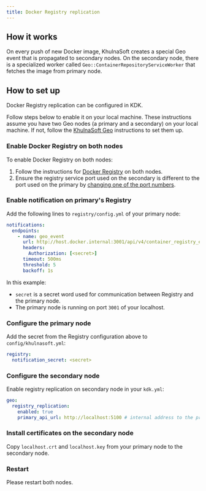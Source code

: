 ```yaml
---
title: Docker Registry replication
---
```


## How it works

On every push of new Docker image, KhulnaSoft creates a special Geo event that is
propagated to secondary nodes. On the secondary node, there is a specialized
worker called `Geo::ContainerRepositoryServiceWorker` that fetches the
image from primary node.

## How to set up

Docker Registry replication can be configured in KDK.

Follow steps below to enable it on your local machine. These instructions assume
you have two Geo nodes (a primary and a secondary) on your local machine. If not, follow the
[KhulnaSoft Geo](geo.md) instructions to set them up.

### Enable Docker Registry on both nodes

To enable Docker Registry on both nodes:

1. Follow the instructions for [Docker Registry](registry.md) on both nodes.
1. Ensure the registry service port used on the secondary is different to the port used
   on the primary by [changing one of the port numbers](registry.md).

### Enable notification on primary's Registry

Add the following lines to `registry/config.yml` of your primary node:

```yaml
notifications:
  endpoints:
    - name: geo_event
      url: http://host.docker.internal:3001/api/v4/container_registry_event/events
      headers:
        Authorization: [<secret>]
      timeout: 500ms
      threshold: 5
      backoff: 1s
```

In this example:

- `secret` is a secret word used for communication between Registry and the primary node.
- The primary node is running on port `3001` of your localhost.

### Configure the primary node

Add the secret from the Registry configuration above to `config/khulnasoft.yml`:

```yaml
registry:
  notification_secret: <secret>
```

### Configure the secondary node

Enable registry replication on secondary node in your `kdk.yml`:

```yaml
geo:
  registry_replication:
    enabled: true
    primary_api_url: http://localhost:5100 # internal address to the primary registry, will be used by KhulnaSoft to directly communicate with primary registry API
```

### Install certificates on the secondary node

Copy `localhost.crt` and `localhost.key` from your primary node to
the secondary node.

### Restart

Please restart both nodes.
